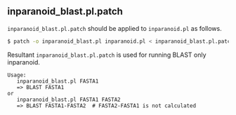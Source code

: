 
## inparanoid_blast.pl.patch

`inparanoid_blast.pl.patch` should be applied to ``inparanoid.pl`` as follows.

```bash
$ patch -o inparanoid_blast.pl inparanoid.pl < inparanoid_blast.pl.patch
```

Resultant ``inparanoid_blast.pl.patch`` is used for running BLAST only inparanoid.

```
Usage:
   inparanoid_blast.pl FASTA1
   => BLAST FASTA1
or
   inparanoid_blast.pl FASTA1 FASTA2
   => BLAST FASTA1-FASTA2  # FASTA2-FASTA1 is not calculated
```
